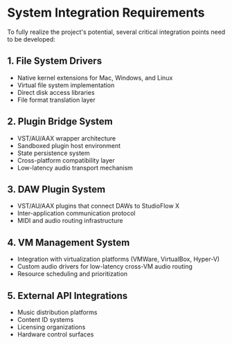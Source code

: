
# System Integration Requirements

To fully realize the project's potential, several critical integration points need to be developed:

## 1. File System Drivers
- Native kernel extensions for Mac, Windows, and Linux
- Virtual file system implementation
- Direct disk access libraries
- File format translation layer

## 2. Plugin Bridge System
- VST/AU/AAX wrapper architecture
- Sandboxed plugin host environment
- State persistence system
- Cross-platform compatibility layer
- Low-latency audio transport mechanism

## 3. DAW Plugin System
- VST/AU/AAX plugins that connect DAWs to StudioFlow X
- Inter-application communication protocol
- MIDI and audio routing infrastructure

## 4. VM Management System
- Integration with virtualization platforms (VMWare, VirtualBox, Hyper-V)
- Custom audio drivers for low-latency cross-VM audio routing
- Resource scheduling and prioritization

## 5. External API Integrations
- Music distribution platforms
- Content ID systems
- Licensing organizations
- Hardware control surfaces
